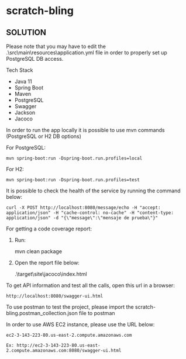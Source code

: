 # scratch-bling


SOLUTION
---------------------

Please note that you may have to edit the .\src\main\resources\application.yml file in order
to properly set up PostgreSQL DB access.

Tech Stack
- Java 11
- Spring Boot
- Maven
- PostgreSQL
- Swagger
- Jackson
- Jacoco

In order to run the app locally it is possible to use mvn commands (PostgreSQL or H2 DB options)
   
For PostgreSQL:

    mvn spring-boot:run -Dspring-boot.run.profiles=local

For H2:

    mvn spring-boot:run -Dspring-boot.run.profiles=test

It is possible to check the health of the service by running the command below:

    curl -X POST http://localhost:8080/message/echo -H "accept: application/json" -H "cache-control: no-cache" -H "content-type: application/json" -d "{\"message\":\"mensaje de prueba\"}"

For getting a code coverage report:

1) Run:
    
    mvn clean package

2) Open the report file below:

   .\target\site\jacoco\index.html

To get API information and test all the calls, open this url in a browser:

    http://localhost:8080/swagger-ui.html

To use postman to test the project, please import the scratch-bling.postman_collection.json file to postman

In order to use AWS EC2 instance, please use the URL below:

	ec2-3-143-223-80.us-east-2.compute.amazonaws.com

	Ex: http://ec2-3-143-223-80.us-east-2.compute.amazonaws.com:8080/swagger-ui.html
	
